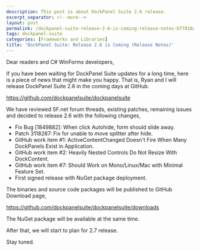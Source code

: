 ```yaml
---
description: This post is about DockPanel Suite 2.6 release.
excerpt_separator: <!--more-->
layout: post
permalink: /dockpanel-suite-release-2-6-is-coming-release-notes-bf7810a6b66b
tags: dockpanel-suite
categories: [Frameworks and Libraries]
title: 'DockPanel Suite: Release 2.6 is Coming (Release Notes)'
---
```

Dear readers and C# WinForms developers,

If you have been waiting for DockPanel Suite updates for a long time, here is a piece of news that might make you happy. That is, Ryan and I will release DockPanel Suite 2.6 in the coming days at GitHub.

https://github.com/dockpanelsuite/dockpanelsuite
<!--more-->

We have reviewed SF.net forum threads, existing patches, remaining issues and decided to release 2.6 with the following changes,

* Fix Bug [1849882]: When click Autohide, form should slide away.
* Patch 3118287: Fix for unable to move splitter after hide.
* GitHub work item #1: ActiveContentChanged Doesn't Fire When Many DockPanels Exist in Application.
* GitHub work item #2: Heavily Nested Controls Do Not Resize With DockContent.
* GitHub work item #7: Should Work on Mono/Linux/Mac with Minimal Feature Set.
* First signed release with NuGet package deployment.

The binaries and source code packages will be published to GitHub Download page,

https://github.com/dockpanelsuite/dockpanelsuite/downloads

The NuGet package will be available at the same time.

After that, we will start to plan for 2.7 release.

Stay tuned.
